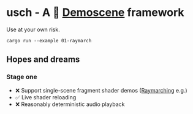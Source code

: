 # usch - A 🦀 [Demoscene](https://en.wikipedia.org/wiki/Demoscene) framework

Use at your own risk.

```
cargo run --example 01-raymarch
```

## Hopes and dreams

### Stage one

- ❌ Support single-scene fragment shader demos ([Raymarching](http://jamie-wong.com/2016/07/15/ray-marching-signed-distance-functions/) e.g.)
- ✅ Live shader reloading
- ❌ Reasonably deterministic audio playback
